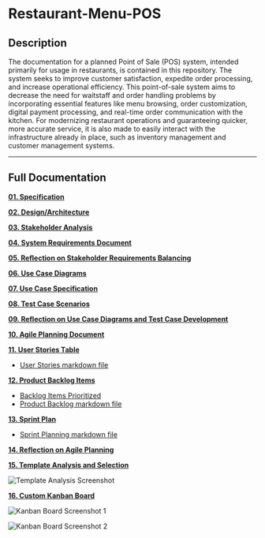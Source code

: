# Restaurant-Menu-POS

## Description
The documentation for a planned Point of Sale (POS) system, intended primarily for usage in restaurants, is contained in this repository. 
The system seeks to improve customer satisfaction, expedite order processing, and increase operational efficiency. 
This point-of-sale system aims to decrease the need for waitstaff and order handling problems by incorporating essential features like menu browsing, order customization, digital payment processing, and real-time order communication with the kitchen. 
For modernizing restaurant operations and guaranteeing quicker, more accurate service, it is also made to easily interact with the infrastructure already in place, such as inventory management and customer management systems.

---

## Full Documentation

[**01. Specification**](https://github.com/MasizoleSukwana/Restaurant-Menu-POS/blob/main/Restaurant%20Menu%20Ordering-POS%20Specification.md)

[**02. Design/Architecture**](https://github.com/MasizoleSukwana/Restaurant-Menu-POS/blob/main/Architectural%20Diagrams.md)

[**03. Stakeholder Analysis**](https://github.com/MasizoleSukwana/Restaurant-Menu-POS/blob/main/Restaurant%20POS%20for%20Ordering%20MENU%20-%20Stakeholder%20Analysis.md)

[**04. System Requirements Document**](https://github.com/MasizoleSukwana/Restaurant-Menu-POS/blob/main/Restaurant%20POS%20for%20Ordering%20MENU%20%E2%80%93%20System%20Requiremets%20Document.md)

[**05. Reflection on Stakeholder Requirements Balancing**](https://github.com/MasizoleSukwana/Restaurant-Menu-POS/blob/main/Reflection.md)

[**06. Use Case Diagrams**](https://github.com/MasizoleSukwana/Restaurant-Menu-POS/blob/main/Use%20Case%20Diagrams.md)

[**07. Use Case Specification**](https://github.com/MasizoleSukwana/Restaurant-Menu-POS/blob/main/Use%20Case%20Specification.md)

[**08. Test Case Scenarios**](https://github.com/MasizoleSukwana/Restaurant-Menu-POS/blob/main/Test%20Cases.md)

[**09. Reflection on Use Case Diagrams and Test Case Development**](https://github.com/MasizoleSukwana/Restaurant-Menu-POS/blob/main/Assignment%205%20Reflection.md)

[**10. Agile Planning Document**](https://github.com/MasizoleSukwana/Restaurant-Menu-POS/blob/main/Sprint%20Planning.md)

[**11. User Stories Table**](https://github.com/users/MasizoleSukwana/projects/2)
- [User Stories markdown file](https://github.com/MasizoleSukwana/Restaurant-Menu-POS/blob/main/User%20Stories%20Table.md)
  
[**12. Product Backlog Items**](https://github.com/MasizoleSukwana/Restaurant-Menu-POS/issues)
- [Backlog Items Prioritized](https://github.com/MasizoleSukwana/Restaurant-Menu-POS/milestones)
- [Product Backlog markdown file](https://github.com/MasizoleSukwana/Restaurant-Menu-POS/blob/main/Product%20Backlog%20Table.md)

[**13. Sprint Plan**](https://github.com/MasizoleSukwana/Restaurant-Menu-POS/milestone/2)
- [Sprint Planning markdown file](https://github.com/MasizoleSukwana/Restaurant-Menu-POS/blob/main/Sprint%20Planning.md)

[**14. Reflection on Agile Planning**](https://github.com/MasizoleSukwana/Restaurant-Menu-POS/blob/main/Reflection%20on%20Agile%20Planning.md)


[**15. Template Analysis and Selection**](https://github.com/MasizoleSukwana/Restaurant-Menu-POS/blob/main/Template%20Analysis%20and%20Selection.md)

![Template Analysis Screenshot](https://github.com/user-attachments/assets/ab4c6099-add4-4614-889d-34d5df6b252f)


[**16. Custom Kanban Board**](https://github.com/users/MasizoleSukwana/projects/5)

![Kanban Board Screenshot 1](https://github.com/user-attachments/assets/f0f0b184-14f2-4b19-beb4-be9bb0ab09c9)

![Kanban Board Screenshot 2](https://github.com/user-attachments/assets/3a029705-03c7-40a6-9bbb-38b6a97cbc97)


